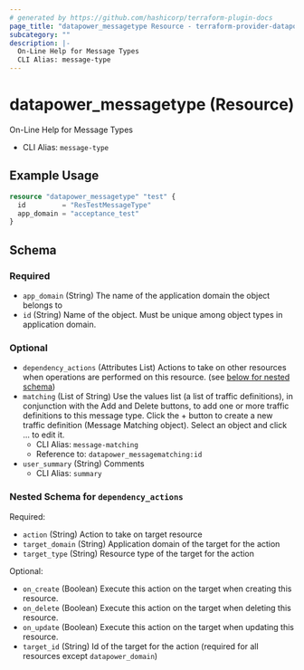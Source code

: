 ```yaml
---
# generated by https://github.com/hashicorp/terraform-plugin-docs
page_title: "datapower_messagetype Resource - terraform-provider-datapower"
subcategory: ""
description: |-
  On-Line Help for Message Types
  CLI Alias: message-type
---
```


# datapower_messagetype (Resource)

On-Line Help for Message Types
  - CLI Alias: `message-type`

## Example Usage

```terraform
resource "datapower_messagetype" "test" {
  id         = "ResTestMessageType"
  app_domain = "acceptance_test"
}
```

<!-- schema generated by tfplugindocs -->
## Schema

### Required

- `app_domain` (String) The name of the application domain the object belongs to
- `id` (String) Name of the object. Must be unique among object types in application domain.

### Optional

- `dependency_actions` (Attributes List) Actions to take on other resources when operations are performed on this resource. (see [below for nested schema](#nestedatt--dependency_actions))
- `matching` (List of String) Use the values list (a list of traffic definitions), in conjunction with the Add and Delete buttons, to add one or more traffic definitions to this message type. Click the + button to create a new traffic definition (Message Matching object). Select an object and click ... to edit it.
  - CLI Alias: `message-matching`
  - Reference to: `datapower_messagematching:id`
- `user_summary` (String) Comments
  - CLI Alias: `summary`

<a id="nestedatt--dependency_actions"></a>
### Nested Schema for `dependency_actions`

Required:

- `action` (String) Action to take on target resource
- `target_domain` (String) Application domain of the target for the action
- `target_type` (String) Resource type of the target for the action

Optional:

- `on_create` (Boolean) Execute this action on the target when creating this resource.
- `on_delete` (Boolean) Execute this action on the target when deleting this resource.
- `on_update` (Boolean) Execute this action on the target when updating this resource.
- `target_id` (String) Id of the target for the action (required for all resources except `datapower_domain`)
